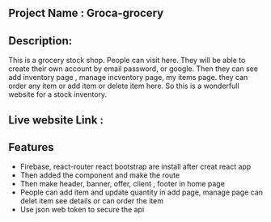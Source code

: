 ## Project Name : Groca-grocery

## Description: 
This is a grocery stock shop. People can visit here. They will be able to create their own account by email password, or google. Then they can  see add inventory page , manage incventory page, my items page. they can order any item or add item or delete item here. So this is a wonderfull website for a stock inventory.

## Live website Link : 


## Features
- Firebase, react-router react bootstrap are install after creat react app
- Then added the component and make the route
- Then make header, banner, offer, client , footer in home page
- People can add item and update quantity in add page, manage page can delet item see details or can order the item
- Use json web token to secure the api 

